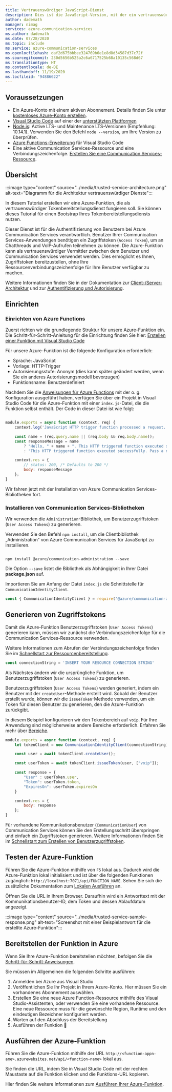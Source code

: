 ```yaml
---
title: Vertrauenswürdiger JavaScript-Dienst
description: Dies ist die JavaScript-Version, mit der ein vertrauenswürdiger Dienst für Communication Services erstellt wird.
author: dademath
manager: nimag
services: azure-communication-services
ms.author: dademath
ms.date: 07/28/2020
ms.topic: include
ms.service: azure-communication-services
ms.openlocfilehash: daf2d675bbbee324769b6e1e8d8d34587d37c72f
ms.sourcegitcommit: 230d5656b525a2c6a6717525b68a10135c568d67
ms.translationtype: HT
ms.contentlocale: de-DE
ms.lasthandoff: 11/19/2020
ms.locfileid: "94886622"
---
```

## <a name="prerequisites"></a>Voraussetzungen

- Ein Azure-Konto mit einem aktiven Abonnement. Details finden Sie unter [kostenloses Azure-Konto erstellen](https://azure.microsoft.com/free/?WT.mc_id=A261C142F).
- [Visual Studio Code](https://code.visualstudio.com/) auf einer der [unterstützten Plattformen](https://code.visualstudio.com/docs/supporting/requirements#_platforms)
- [Node.js](https://nodejs.org/): Active LTS- und Maintenance LTS-Versionen (Empfehlung: 10.14.1). Verwenden Sie den Befehl `node --version`, um Ihre Version zu überprüfen. 
- [Azure Functions-Erweiterung](https://marketplace.visualstudio.com/items?itemName=ms-azuretools.vscode-azurefunctions) für Visual Studio Code 
- Eine aktive Communication Services-Ressource und eine Verbindungszeichenfolge. [Erstellen Sie eine Communication Services-Ressource](../../quickstarts/create-communication-resource.md).

## <a name="overview"></a>Übersicht

:::image type="content" source="../media/trusted-service-architecture.png" alt-text="Diagramm für die Architektur vertrauenswürdiger Dienste":::

In diesem Tutorial erstellen wir eine Azure-Funktion, die als vertrauenswürdiger Tokenbereitstellungsdienst fungieren soll. Sie können dieses Tutorial für einen Bootstrap Ihres Tokenbereitstellungsdiensts nutzen.

Dieser Dienst ist für die Authentifizierung von Benutzern bei Azure Communication Services verantwortlich. Benutzer Ihrer Communication Services-Anwendungen benötigen ein Zugriffstoken (`Access Token`), um an Chatthreads und VoIP-Aufrufen teilnehmen zu können. Die Azure-Funktion kann als vertrauenswürdiger Vermittler zwischen dem Benutzer und Communication Services verwendet werden. Dies ermöglicht es Ihnen, Zugriffstoken bereitzustellen, ohne Ihre Ressourcenverbindungszeichenfolge für Ihre Benutzer verfügbar zu machen.

Weitere Informationen finden Sie in der Dokumentation zur [Client-/Server-Architektur](../../concepts/client-and-server-architecture.md) und zur [Authentifizierung und Autorisierung](../../concepts/authentication.md).

## <a name="setting-up"></a>Einrichten

### <a name="azure-functions-set-up"></a>Einrichten von Azure Functions

Zuerst richten wir die grundlegende Struktur für unsere Azure-Funktion ein. Die Schritt-für-Schritt-Anleitung für die Einrichtung finden Sie hier: [Erstellen einer Funktion mit Visual Studio Code](../../../azure-functions/create-first-function-vs-code-csharp.md?pivots=programming-language-javascript)

Für unsere Azure-Funktion ist die folgende Konfiguration erforderlich:

- Sprache: JavaScript
- Vorlage: HTTP-Trigger
- Autorisierungsstufe: Anonym (dies kann später geändert werden, wenn Sie ein anderes Autorisierungsmodell bevorzugen)
- Funktionsname: Benutzerdefiniert

Nachdem Sie die [Anweisungen für Azure Functions](../../../azure-functions/create-first-function-vs-code-csharp.md?pivots=programming-language-javascript) mit der o. g. Konfiguration ausgeführt haben, verfügen Sie über ein Projekt in Visual Studio Code für die Azure-Funktion mit einer `index.js`-Datei, die die Funktion selbst enthält. Der Code in dieser Datei ist wie folgt:

```javascript

module.exports = async function (context, req) {
    context.log('JavaScript HTTP trigger function processed a request.');

    const name = (req.query.name || (req.body && req.body.name));
    const responseMessage = name
        ? "Hello, " + name + ". This HTTP triggered function executed successfully."
        : "This HTTP triggered function executed successfully. Pass a name in the query string or in the request body for a personalized response.";

    context.res = {
        // status: 200, /* Defaults to 200 */
        body: responseMessage
    };
}

```

Wir fahren jetzt mit der Installation von Azure Communication Services-Bibliotheken fort.

### <a name="install-communication-services-libraries"></a>Installieren von Communication Services-Bibliotheken

Wir verwenden die `Administration`-Bibliothek, um Benutzerzugriffstoken (`User Access Tokens`) zu generieren.

Verwenden Sie den Befehl `npm install`, um die Clientbibliothek „Administration“ von Azure Communication Services für JavaScript zu installieren.

```console

npm install @azure/communication-administration --save

```

Die Option `--save` listet die Bibliothek als Abhängigkeit in Ihrer Datei **package.json** auf.

Importieren Sie am Anfang der Datei `index.js` die Schnittstelle für `CommunicationIdentityClient`.

```javascript
const { CommunicationIdentityClient } = require('@azure/communication-administration');
```

## <a name="access-token-generation"></a>Generieren von Zugriffstokens

Damit die Azure-Funktion Benutzerzugriffstoken (`User Access Tokens`) generieren kann, müssen wir zunächst die Verbindungszeichenfolge für die Communication Services-Ressource verwenden.

Weitere Informationen zum Abrufen der Verbindungszeichenfolge finden Sie im [Schnellstart zur Ressourcenbereitstellung](../../quickstarts/create-communication-resource.md).

``` javascript
const connectionString = 'INSERT YOUR RESOURCE CONNECTION STRING'
```

Als Nächstes ändern wir die ursprüngliche Funktion, um Benutzerzugriffstoken (`User Access Tokens`) zu generieren. 

Benutzerzugriffstoken (`User Access Tokens`) werden generiert, indem ein Benutzer mit der `createUser`-Methode erstellt wird. Sobald der Benutzer erstellt wurde, können wir die `issueToken`-Methode verwenden, um ein Token für diesen Benutzer zu generieren, den die Azure-Funktion zurückgibt.

In diesem Beispiel konfigurieren wir den Tokenbereich auf `voip`. Für Ihre Anwendung sind möglicherweise andere Bereiche erforderlich. Erfahren Sie mehr über [Bereiche](../../quickstarts/access-tokens.md).

```javascript
module.exports = async function (context, req) {
    let tokenClient = new CommunicationIdentityClient(connectionString);

    const user = await tokenClient.createUser();

    const userToken = await tokenClient.issueToken(user, ["voip"]);

    const response = {
        "User" : userToken.user,
        "Token": userToken.token,
        "ExpiresOn": userToken.expiresOn
    }

    context.res = {
        body: response
    };
}
```

Für vorhandene Kommunikationsbenutzer (`CommunicationUser`) von Communication Services können Sie den Erstellungsschritt überspringen und einfach ein Zugriffstoken generieren. Weitere Informationen finden Sie im [Schnellstart zum Erstellen von Benutzerzugriffstoken](../../quickstarts/access-tokens.md).

## <a name="test-the-azure-function"></a>Testen der Azure-Funktion

Führen Sie die Azure-Funktion mithilfe von `F5` lokal aus. Dadurch wird die Azure-Funktion lokal initialisiert und ist über die folgenden Funktionen zugänglich: `http://localhost:7071/api/FUNCTION_NAME`. Sehen Sie sich die zusätzliche Dokumentation zum [Lokalen Ausführen](../../../azure-functions/create-first-function-vs-code-csharp.md?pivots=programming-language-javascript#run-the-function-locally) an.

Öffnen Sie die URL in Ihrem Browser. Daraufhin wird ein Antworttext mit der Kommunikationsbenutzer-ID, dem Token und dessen Ablaufdatum angezeigt.

:::image type="content" source="../media/trusted-service-sample-response.png" alt-text="Screenshot mit einer Beispielantwort für die erstellte Azure-Funktion":::

## <a name="deploy-the-function-to-azure"></a>Bereitstellen der Funktion in Azure

Wenn Sie Ihre Azure-Funktion bereitstellen möchten, befolgen Sie die [Schritt-für-Schritt-Anweisungen](../../../azure-functions/create-first-function-vs-code-csharp.md?pivots=programming-language-javascript#sign-in-to-azure).

Sie müssen im Allgemeinen die folgenden Schritte ausführen:
1. Anmelden bei Azure aus Visual Studio
2. Veröffentlichen Sie Ihr Projekt in Ihrem Azure-Konto. Hier müssen Sie ein vorhandenes Abonnement auswählen.
3. Erstellen Sie eine neue Azure Function-Ressource mithilfe des Visual Studio-Assistenten, oder verwenden Sie eine vorhandene Ressource. Eine neue Ressource muss für die gewünschte Region, Runtime und den eindeutigen Bezeichner konfiguriert werden.
4. Warten auf den Abschluss der Bereitstellung
5. Ausführen der Funktion 🎉

## <a name="run-azure-function"></a>Ausführen der Azure-Funktion

Führen Sie die Azure-Funktion mithilfe der URL `http://<function-appn-ame>.azurewebsites.net/api/<function-name>` lokal aus.

Sie finden die URL, indem Sie in Visual Studio Code mit der rechten Maustaste auf die Funktion klicken und die Funktions-URL kopieren.

Hier finden Sie weitere Informationen zum [Ausführen Ihrer Azure-Funktion](../../../azure-functions/create-first-function-vs-code-csharp.md?pivots=programming-language-javascript#run-the-function-in-azure).